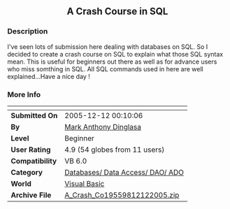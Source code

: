 ﻿<div align="center">

## A Crash Course in SQL


</div>

### Description

I've seen lots of submission here dealing with databases on SQL. So I decided to create a crash course on SQL to explain what those SQL syntax mean. This is useful for beginners out there as well as for advance users who miss somthing in SQL. All SQL commands used in here are well explained...Have a nice day !
 
### More Info
 


<span>             |<span>
---                |---
**Submitted On**   |2005-12-12 00:10:06
**By**             |[Mark Anthony Dinglasa](https://github.com/Planet-Source-Code/PSCIndex/blob/master/ByAuthor/mark-anthony-dinglasa.md)
**Level**          |Beginner
**User Rating**    |4.9 (54 globes from 11 users)
**Compatibility**  |VB 6\.0
**Category**       |[Databases/ Data Access/ DAO/ ADO](https://github.com/Planet-Source-Code/PSCIndex/blob/master/ByCategory/databases-data-access-dao-ado__1-6.md)
**World**          |[Visual Basic](https://github.com/Planet-Source-Code/PSCIndex/blob/master/ByWorld/visual-basic.md)
**Archive File**   |[A\_Crash\_Co19559812122005\.zip](https://github.com/Planet-Source-Code/mark-anthony-dinglasa-a-crash-course-in-sql__1-63619/archive/master.zip)








